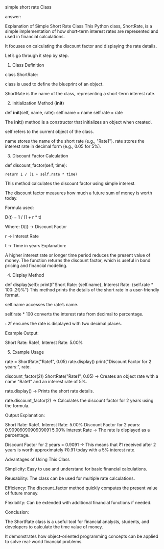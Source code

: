 simple short  rate Class 

answer:


Explanation of Simple Short Rate Class
This Python class, ShortRate, is a simple implementation of how short-term interest rates are represented and used in financial calculations. 

It focuses on calculating the discount factor and displaying the rate details.

Let’s go through it step by step.

1. Class Definition

class ShortRate:

class is used to define the blueprint of an object.

ShortRate is the name of the class, representing a short-term interest rate.

2. Initialization Method (__init__)


def __init__(self, name, rate):
    self.name = name
    self.rate = rate

The __init__() method is a constructor that initializes an object when created.

self refers to the current object of the class.

name stores the name of the short rate (e.g., "Rate1").
rate stores the interest rate in decimal form (e.g., 0.05 for 5%).

3. Discount Factor Calculation

def discount_factor(self, time):

    return 1 / (1 + self.rate * time)
This method calculates the discount factor using simple interest.

The discount factor measures how much a future sum of money is worth today.

Formula used:

D(t) = 1 / (1 + r * t)
​
 
Where:
D(t) → Discount Factor

r → Interest Rate

t → Time in years
Explanation:

A higher interest rate or longer time period reduces the present value of money.
The function returns the discount factor, which is useful in bond pricing and financial modeling.

4. Display Method


def display(self):
    print(f"Short Rate: {self.name}, Interest Rate: {self.rate * 100:.2f}%")
This method prints the details of the short rate in a user-friendly format.

self.name accesses the rate’s name.

self.rate * 100 converts the interest rate from decimal to percentage.

:.2f ensures the rate is displayed with two decimal places.

Example Output:


Short Rate: Rate1, Interest Rate: 5.00%

5. Example Usage

rate = ShortRate("Rate1", 0.05)
rate.display()
print("Discount Factor for 2 years:", rate.

discount_factor(2))
ShortRate("Rate1", 0.05) → Creates an object rate with a name "Rate1" and an interest rate of 5%.

rate.display() → Prints the short rate details.

rate.discount_factor(2) → Calculates the discount factor for 2 years using the formula.

Output Explanation:


Short Rate: Rate1, Interest Rate: 5.00%
Discount Factor for 2 years: 0.9090909090909091
5.00% Interest Rate → The rate is displayed as a percentage.

Discount Factor for 2 years = 0.9091 → This means that ₹1 received after 2 years is worth approximately ₹0.91 today with a 5% interest rate.

Advantages of Using This Class

Simplicity: Easy to use and understand for basic financial calculations.

Reusability: The class can be used for multiple rate calculations.

Efficiency: The discount_factor method quickly computes the present value of future money.

Flexibility: Can be extended with additional financial functions if needed.

Conclusion:

The ShortRate class is a useful tool for financial analysts, students, and developers to calculate the time value of money. 

It demonstrates how object-oriented programming concepts can be applied to solve real-world financial problems.